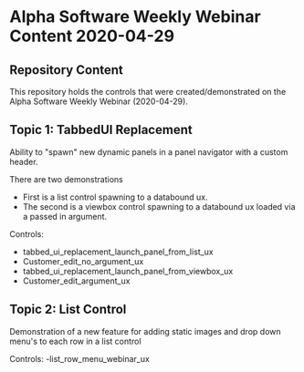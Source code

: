 # Alpha Software Weekly Webinar Content 2020-04-29


## Repository Content
This repository holds the controls that were created/demonstrated on the Alpha Software Weekly Webinar (2020-04-29).

## Topic 1: TabbedUI Replacement

Ability to "spawn" new dynamic panels in a panel navigator with a custom header.

There are two demonstrations
- First is a list control spawning to a databound ux.
- The second is a viewbox control spawning to a databound ux loaded via a passed in argument.

Controls:
- tabbed_ui_replacement_launch_panel_from_list_ux
- Customer_edit_no_argument_ux
- tabbed_ui_replacement_launch_panel_from_viewbox_ux
- Customer_edit_argument_ux

## Topic 2: List Control

Demonstration of a new feature for adding static images and drop down menu's to each row in a list control

Controls:
-list_row_menu_webinar_ux
